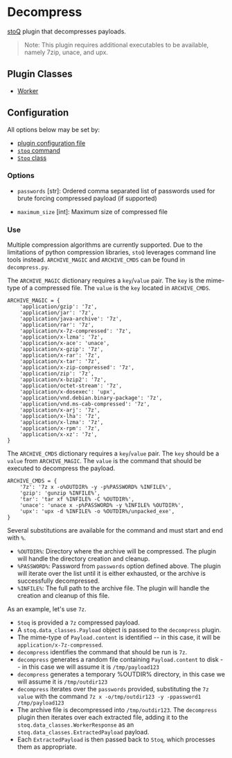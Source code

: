 # Decompress

[stoQ](https://stoq-framework.readthedocs.io/en/latest/index.html) plugin that decompresses payloads.

> Note: This plugin requires additional executables to be available, namely 7zip, unace, and upx.

## Plugin Classes

- [Worker](https://stoq-framework.readthedocs.io/en/latest/dev/workers.html)

## Configuration

All options below may be set by:

- [plugin configuration file](https://stoq-framework.readthedocs.io/en/latest/dev/plugin_overview.html#configuration)
- [`stoq` command](https://stoq-framework.readthedocs.io/en/latest/gettingstarted.html#plugin-options)
- [`Stoq` class](https://stoq-framework.readthedocs.io/en/latest/dev/core.html?highlight=plugin_opts#using-providers)

### Options

- `passwords` [str]: Ordered comma separated list of passwords used for brute forcing compressed payload (if supported)

- `maximum_size` [int]: Maximum size of compressed file

### Use

Multiple compression algorithms are currently supported. Due to the limitations of python compression libraries, `stoQ` leverages command line tools instead. `ARCHIVE_MAGIC` and `ARCHIVE_CMDS` can be found in `decompress.py`.

The `ARCHIVE_MAGIC` dictionary requires a `key`/`value` pair. The `key` is the mime-type of a compressed file. The `value` is the `key` located in `ARCHIVE_CMDS`.

    ARCHIVE_MAGIC = {
        'application/gzip': '7z',
        'application/jar': '7z',
        'application/java-archive': '7z',
        'application/rar': '7z',
        'application/x-7z-compressed': '7z',
        'application/x-lzma': '7z',
        'application/x-ace': 'unace',
        'application/x-gzip': '7z',
        'application/x-rar': '7z',
        'application/x-tar': '7z',
        'application/x-zip-compressed': '7z',
        'application/zip': '7z',
        'application/x-bzip2': '7z',
        'application/octet-stream': '7z',
        'application/x-dosexec': 'upx',
        'application/vnd.debian.binary-package': '7z',
        'application/vnd.ms-cab-compressed': '7z',
        'application/x-arj': '7z',
        'application/x-lha': '7z',
        'application/x-lzma': '7z',
        'application/x-rpm': '7z',
        'application/x-xz': '7z',
    }

The `ARCHIVE_CMDS` dictionary requires a `key`/`value` pair. The `key` should be a `value` from `ARCHIVE_MAGIC`. The `value` is the command that should be executed to decompress the payload.

    ARCHIVE_CMDS = {
        '7z': '7z x -o%OUTDIR% -y -p%PASSWORD% %INFILE%',
        'gzip': 'gunzip %INFILE%',
        'tar': 'tar xf %INFILE% -C %OUTDIR%',
        'unace': 'unace x -p%PASSWORD% -y %INFILE% %OUTDIR%',
        'upx': 'upx -d %INFILE% -o %OUTDIR%/unpacked_exe',
    }

Several substitutions are available for the command and must start and end with `%`.

- `%OUTDIR%`: Directory where the archive will be compressed. The plugin will handle the directory creation and cleanup.
- `%PASSWORD%`: Password from `passwords` option defined above. The plugin will iterate
  over the list until it is either exhausted, or the archive is successfully decompressed.
- `%INFILE%`: The full path to the archive file. The plugin will handle the creation and cleanup of this file.

As an example, let's use `7z`.

- `Stoq` is provided a `7z` compressed payload.
- A `stoq.data_classes.Payload` object is passed to the `decompress` plugin.
- The mime-type of `Payload.content` is identified -- in this case, it will be `application/x-7z-compressed`.
- `decompress` identifies the command that should be run is `7z`.
- `decompress` generates a random file containing `Payload.content` to disk -- in this case we will assume it is `/tmp/payload123`
- `decompress` generates a temporary %OUTDIR% directory, in this case we will assume it is `/tmp/outdir123`
- `decompress` iterates over the `passwords` provided, substituting the `7z` `value` with the command `7z x -o/tmp/outdir123 -y -ppassword1 /tmp/payload123`
- The archive file is decompressed into `/tmp/outdir123`. The `decompress` plugin then iterates over each extracted file, adding it to the `stoq.data_classes.WorkerResponse` as an `stoq.data_classes.ExtractedPayload` payload.
- Each `ExtractedPayload` is then passed back to `Stoq`, which processes them as appropriate.
